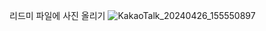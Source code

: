 리드미 파일에 사진 올리기
![KakaoTalk_20240426_155550897](https://github.com/SJI0314/test-1/assets/168079523/df19d855-e771-4882-838e-136f718950a3)
